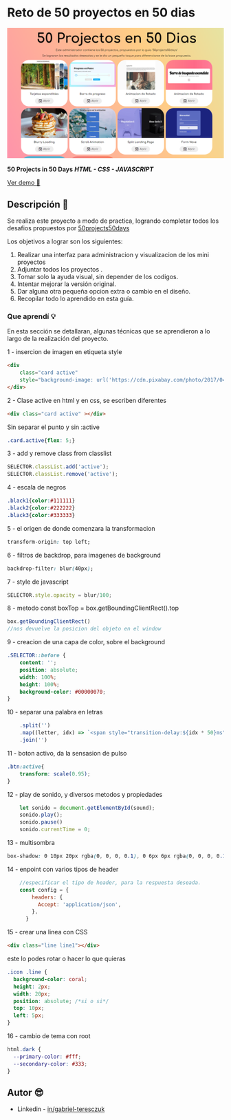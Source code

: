 
# Reto de 50 proyectos en 50 dias

![preview](./img/preview.png)


**50 Projects in 50 Days**
***HTML - CSS - JAVASCRIPT***

[Ver demo 👀](https://gabrielteresczuk.github.io/50Proyects50Days/)

## Descripción 📑

Se realiza este proyecto a modo de practica, logrando completar todos los desafios propuestos por [50projects50days](https://github.com/bradtraversy/50projects50days)

Los objetivos a lograr son los siguientes:

 1. Realizar una interfaz para administracion y visualizacion de los mini proyectos
 2. Adjuntar todos los proyectos .
 3. Tomar solo la ayuda visual, sin depender de los codigos.
 4. Intentar mejorar la versión original.
 5. Dar alguna otra pequeña opcion extra o cambio en el diseño.
 6. Recopilar todo lo aprendido en esta guía.

  



### Que aprendí 💡

En esta sección se detallaran, algunas técnicas que se aprendieron a lo largo de la realización del proyecto.

1 - insercion de imagen en etiqueta style

```html
<div  
	class="card active"  
	style="background-image: url('https://cdn.pixabay.com/photo/2017/04/09/09/56/avenue-2215317_960_720.jpg')">
</div>
```

2 - Clase active en html y en css, se escriben diferentes

```html
<div class="card active" ></div>
```
Sin separar el punto y sin :active
```css
.card.active{flex: 5;}
```

3 -  add y remove class from classlist
```js
SELECTOR.classList.add('active');
SELECTOR.classList.remove('active');
```
4 - escala de negros
```css
.black1{color:#111111}
.black2{color:#222222}
.black3{color:#333333}
```

5 - el origen de donde comenzara la transformacion
```css
transform-origin: top left;
```

6 - filtros de backdrop, para imagenes de background
```css
backdrop-filter: blur(40px);
```

7 - style de javascript
```js
SELECTOR.style.opacity = blur/100;
```

8 - metodo const boxTop = box.getBoundingClientRect().top
```js
box.getBoundingClientRect()
//nos devuelve la posicion del objeto en el window
```

9 - creacion de una capa de color, sobre el background
```css
.SELECTOR::before {
    content: '';
    position: absolute;
    width: 100%;
    height: 100%;
    background-color: #00000070;
}
```

10 - separar una palabra en letras
```js
    .split('')
    .map((letter, idx) => `<span style="transition-delay:${idx * 50}ms">${letter}</span>`)
    .join('')
```

11 - boton activo, da la sensasion de pulso
```css
.btn:active{
    transform: scale(0.95);
}
```

12 - play de sonido, y diversos metodos y propiedades
```js
    let sonido = document.getElementById(sound);
    sonido.play();
    sonido.pause()
    sonido.currentTime = 0;
```

13 - multisombra
```css
box-shadow: 0 10px 20px rgba(0, 0, 0, 0.1), 0 6px 6px rgba(0, 0, 0, 0.1);
```

14 - enpoint con varios tipos de header
```js
    //especificar el tipo de header, para la respuesta deseada.
    const config = {
        headers: {
          Accept: 'application/json',
        },
      }
```

15 - crear una linea con CSS
```html
<div class="line line1"></div>
```
este lo podes rotar o hacer lo que quieras
```css
.icon .line {
  background-color: coral;
  height: 2px;
  width: 20px;
  position: absolute; /*si o si*/
  top: 10px;
  left: 5px;
}
```

16 - cambio de tema con root
```css
html.dark {
  --primary-color: #fff;
  --secondary-color: #333;
}
```

## Autor 😎

- Linkedin - [in/gabriel-teresczuk](https://www.linkedin.com/in/gabriel-teresczuk/)
